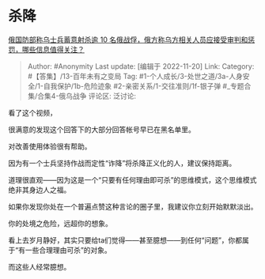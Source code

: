 # 杀降
[俄国防部称乌士兵蓄意射杀逾 10 名俄战俘，俄方称乌方相关人员应接受审判和惩罚，哪些信息值得关注？](https://www.zhihu.com/question/567602009/answer/2765983489)

> Author: #Anonymity
> Last update: [编辑于 2022-11-20]
> Link:
> Category: #【答集】/13-百年未有之变局
> Tag: #1-个人成长/3-处世之道/3a-人身安全/1-自我保护/1b-危险迹象 #2-亲密关系/1-交往准则/1f-银子弹 #_专题合集/合集4-俄乌战争
> 评论区:
> 泛讨论:

看了这个视频，

很满意的发现这个回答下的大部分回答帐号早已在黑名单里。

对改善使用体验很有帮助。

因为有一个士兵坚持作战而定性“诈降”将杀降正义化的人，建议保持距离。

道理很直观——因为这是一个“只要有任何理由即可杀”的思维模式，这个思维模式绝非其身边人之福。

如果你发现你处在一个普遍点赞这种言论的圈子里，我建议你立刻开始默默淡出。

你的处境之危险，远超你的想象。

看上去岁月静好，其实只要给ta们觉得——甚至臆想——到任何“问题”，你都属于“有一些合理理由可杀”的对象。

而这些人经常臆想。
